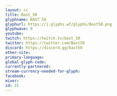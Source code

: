 ```yaml
---
layout: cc
title: Bast_50
glyphname: BAST 50
glyphurl: https://i.glyphs.wf/glyphs/Bast50.png
glyphwave: 9
youtube: 
twitch: https://twitch.tv/bast_50
twitter: https://twitter.com/Bast50
discord: https://discord.gg/bast50
other-site: 
primary-language: 
global-glyph-code: 
currently-partnered: 
stream-currency-needed-for-glyph: 
facebook: 
mixer: 
id: 21
---
```


